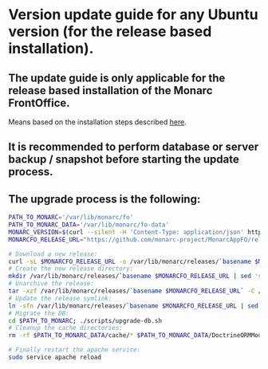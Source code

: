 Version update guide for any Ubuntu version (for the release based installation).
=================================================================================
## The update guide is only applicable for the release based installation of the Monarc FrontOffice.
Means based on the installation steps described [here](https://github.com/monarc-project/MonarcAppFO/blob/master/INSTALL/INSTALL.ubuntu2204.md#2-installation-of-monarc).

## It is recommended to perform database or server backup / snapshot before starting the update process.

## The upgrade process is the following:

```bash
PATH_TO_MONARC='/var/lib/monarc/fo'
PATH_TO_MONARC_DATA='/var/lib/monarc/fo-data'
MONARC_VERSION=$(curl --silent -H 'Content-Type: application/json' https://api.github.com/repos/monarc-project/MonarcAppFO/releases/latest | jq  -r '.tag_name')
MONARCFO_RELEASE_URL="https://github.com/monarc-project/MonarcAppFO/releases/download/$MONARC_VERSION/MonarcAppFO-$MONARC_VERSION.tar.gz"

# Download a new release:
curl -sL $MONARCFO_RELEASE_URL -o /var/lib/monarc/releases/`basename $MONARCFO_RELEASE_URL`
# Create the new release directory:
mkdir /var/lib/monarc/releases/`basename $MONARCFO_RELEASE_URL | sed 's/.tar.gz//'`
# Unarchive the release:
tar -xzf /var/lib/monarc/releases/`basename $MONARCFO_RELEASE_URL` -C /var/lib/monarc/releases/`basename $MONARCFO_RELEASE_URL | sed 's/.tar.gz//'`
# Update the release symlink:
ln -sfn /var/lib/monarc/releases/`basename $MONARCFO_RELEASE_URL | sed 's/.tar.gz//'` $PATH_TO_MONARC
# Migrate the DB:
cd $PATH_TO_MONARC; ./scripts/upgrade-db.sh
# Cleanup the cache directories:
rm -rf $PATH_TO_MONARC_DATA/cache/* $PATH_TO_MONARC_DATA/DoctrineORMModule/Proxy/* $PATH_TO_MONARC_DATA/LazyServices/Proxy/*

# Finally restart the apache service:
sudo service apache reload
```
